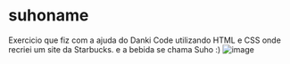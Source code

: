 # suhoname
Exercicio que fiz com a ajuda do Danki Code utilizando HTML e CSS onde recriei um site da Starbucks. e a bebida se chama Suho :)
![image](https://user-images.githubusercontent.com/101957373/213321939-fcb26e52-d76e-4858-b330-d7f0a18d0e9f.png)
